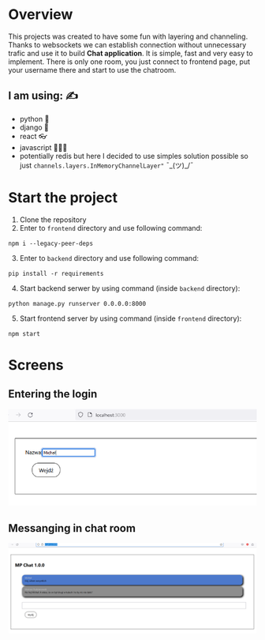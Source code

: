 # Overview
This projects was created to have some fun with layering and channeling.
Thanks to websockets we can establish connection without unnecessary trafic and use it to build **Chat application**.
It is simple, fast and very easy to implement.
There is only one room, you just connect to frontend page, put your username there and start to use the chatroom.

## I am using: ✍
- python 🐍
- django 🚀
- react 👓
- javascript 🙆🏻‍♀️
- potentially redis but here I decided to use simples solution possible so just `channels.layers.InMemoryChannelLayer"` ¯\_(ツ)_/¯

# Start the project

1. Clone the repository
2. Enter to `frontend` directory and use following command:

```
npm i --legacy-peer-deps
```

3. Enter to `backend` directory and use following command:

```
pip install -r requirements
```

4. Start backend serwer by using command (inside `backend` directory):

```
python manage.py runserver 0.0.0.0:8000
```

5. Start frontend server by using command (inside `frontend` directory):

```
npm start
```

# Screens

## Entering the login
<img src="readme/login.png" width=900>

## Messanging in chat room
<img src="readme/messanging.png" width=900>